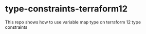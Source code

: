 # type-constraints-terraform12
This repo shows how to use variable map type on terraform 12 type constraints
